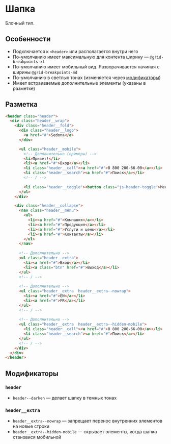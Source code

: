 # Шапка

Блочный тип.

## Особенности

* Подключается к `<header>` или располагается внутри него
* По-умолчанию имеет максимальную для контента ширину — `@grid-breakpoints-xl`
* По-умолчанию имеет мобильный вид. Разворачивается начиная с ширины `@grid-breakpoints-md`
* По-умолчанию в светлых тонах (изменяется через [модификаторы](#Модификаторы))
* Имеет встраиваемые дополнительные элементы (указаны в разметке)

## Разметка

```html
<header class="header">
  <div class="header__wrap">
    <div class="header__fold">
      <div class="header__logo">
        <a href="#">Sedona</a>
      </div>

      <ul class="header__mobile">
        <!-- Дополнительно (примеры) -->
        <li>Привет!</li>
        <li><a href="#">Вход</a></li>
        <li class="header__call"><a href="#">8 800 200-66-00</a></li>
        <li class="header__search"><a href="#">Поиск</a></li>
        <!-- / -->
  
        <li class="header__toggle"><button class="js-header-toggle">Меню</button></li>
      </ul>
    </div>

    <div class="header__collapse">
      <nav class="header__menu">
        <ul>
          <li><a href="#">Компания</a></li>
          <li><a href="#">Продукция</a></li>
          <li><a href="#">Услуги и цены</a></li>
          <li><a href="#">Контакты</a></li>
        </ul>
      </nav>
      
      <!-- Дополнительно -->
      <ul class="header__extra">
        <li><a href="#">Вход</a></li>
        <li><a class="btn" href="#">Выход</a></li>
      </ul>
      <!-- / -->
      
      <!-- Дополнительно -->
      <ul class="header__extra  header__extra--nowrap">
        <li><a href="#">EN</a></li>
        <li><a href="#">FR</a></li>
      </ul>
      <!-- / -->
      
      <!-- Дополнительно -->
      <ul class="header__extra  header__extra--hidden-mobile">
        <li class="header__call"><a href="#">8 800 200-66-00</a></li>
        <li class="header__search"><a href="#">Поиск</a></li>
      </ul>
      <!-- / -->
    </div>
  </div>
</header>
```

## Модификаторы

### `header`

* `header--darken` — делает шапку в темных тонах

### `header__extra`

* `header__extra--nowrap` — запрещает перенос внутренних элементов на новые строки
* `header__extra--hidden-mobile` — скрывает элементы, когда шапка становися мобильной
